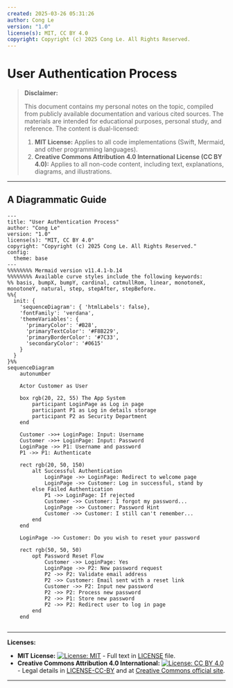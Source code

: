```yaml
---
created: 2025-03-26 05:31:26
author: Cong Le
version: "1.0"
license(s): MIT, CC BY 4.0
copyright: Copyright (c) 2025 Cong Le. All Rights Reserved.
---
```




# User Authentication Process
> **Disclaimer:**
>
> This document contains my personal notes on the topic,
> compiled from publicly available documentation and various cited sources.
> The materials are intended for educational purposes, personal study, and reference.
> The content is dual-licensed:
> 1. **MIT License:** Applies to all code implementations (Swift, Mermaid, and other programming languages).
> 2. **Creative Commons Attribution 4.0 International License (CC BY 4.0):** Applies to all non-code content, including text, explanations, diagrams, and illustrations.
---


## A Diagrammatic Guide 



```mermaid
---
title: "User Authentication Process"
author: "Cong Le"
version: "1.0"
license(s): "MIT, CC BY 4.0"
copyright: "Copyright (c) 2025 Cong Le. All Rights Reserved."
config:
  theme: base
---
%%%%%%%% Mermaid version v11.4.1-b.14
%%%%%%%% Available curve styles include the following keywords:
%% basis, bumpX, bumpY, cardinal, catmullRom, linear, monotoneX, monotoneY, natural, step, stepAfter, stepBefore.
%%{
  init: {
    'sequenceDiagram': { 'htmlLabels': false},
    'fontFamily': 'verdana',
    'themeVariables': {
      'primaryColor': '#B28',
      'primaryTextColor': '#F8B229',
      'primaryBorderColor': '#7C33',
      'secondaryColor': '#0615'
    }
  }
}%%
sequenceDiagram
    autonumber

    Actor Customer as User
  
    box rgb(20, 22, 55) The App System
        participant LoginPage as Log in page
        participant P1 as Log in details storage
        participant P2 as Security Department
    end

    Customer ->>+ LoginPage: Input: Username
    Customer ->>+ LoginPage: Input: Password
    LoginPage ->> P1: Username and password
    P1 ->> P1: Authenticate

    rect rgb(20, 50, 150)
        alt Successful Authentication
            LoginPage ->> LoginPage: Redirect to welcome page
            LoginPage ->> Customer: Log in successful, stand by
        else Failed Authentication
            P1 ->> LoginPage: If rejected
            Customer ->> Customer: I forgot my password...
            LoginPage ->> Customer: Password Hint
            Customer ->> Customer: I still can't remember...
        end
    end

    LoginPage ->> Customer: Do you wish to reset your password
    
    rect rgb(50, 50, 50)
        opt Password Reset Flow
            Customer ->> LoginPage: Yes
            LoginPage ->> P2: New password request
            P2 ->> P2: Validate email address
            P2 ->> Customer: Email sent with a reset link
            Customer ->> P2: Input new password
            P2 ->> P2: Process new password
            P2 ->> P1: Store new password
            P2 ->> P2: Redirect user to log in page
        end
    end
    
```



---
**Licenses:**

- **MIT License:**  [![License: MIT](https://img.shields.io/badge/License-MIT-yellow.svg)](LICENSE) - Full text in [LICENSE](LICENSE) file.
- **Creative Commons Attribution 4.0 International:** [![License: CC BY 4.0](https://licensebuttons.net/l/by/4.0/88x31.png)](LICENSE-CC-BY) - Legal details in [LICENSE-CC-BY](LICENSE-CC-BY) and at [Creative Commons official site](http://creativecommons.org/licenses/by/4.0/).

---